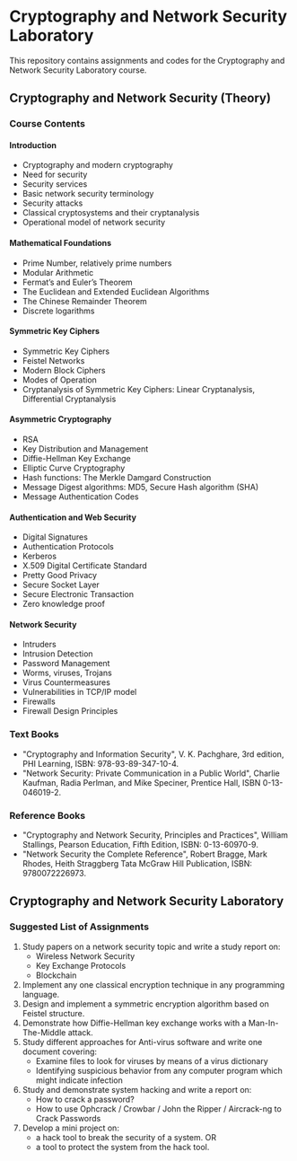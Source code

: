 # Cryptography and Network Security Laboratory

This repository contains assignments and codes for the Cryptography and Network Security Laboratory course.

## Cryptography and Network Security (Theory)

### Course Contents

#### Introduction
- Cryptography and modern cryptography
- Need for security
- Security services
- Basic network security terminology
- Security attacks
- Classical cryptosystems and their cryptanalysis
- Operational model of network security

#### Mathematical Foundations
- Prime Number, relatively prime numbers
- Modular Arithmetic
- Fermat’s and Euler’s Theorem
- The Euclidean and Extended Euclidean Algorithms
- The Chinese Remainder Theorem
- Discrete logarithms

#### Symmetric Key Ciphers
- Symmetric Key Ciphers
- Feistel Networks
- Modern Block Ciphers
- Modes of Operation
- Cryptanalysis of Symmetric Key Ciphers: Linear Cryptanalysis, Differential Cryptanalysis

#### Asymmetric Cryptography
- RSA
- Key Distribution and Management
- Diffie-Hellman Key Exchange
- Elliptic Curve Cryptography
- Hash functions: The Merkle Damgard Construction
- Message Digest algorithms: MD5, Secure Hash algorithm (SHA)
- Message Authentication Codes

#### Authentication and Web Security
- Digital Signatures
- Authentication Protocols
- Kerberos
- X.509 Digital Certificate Standard
- Pretty Good Privacy
- Secure Socket Layer
- Secure Electronic Transaction
- Zero knowledge proof

#### Network Security
- Intruders
- Intrusion Detection
- Password Management
- Worms, viruses, Trojans
- Virus Countermeasures
- Vulnerabilities in TCP/IP model
- Firewalls
- Firewall Design Principles

### Text Books
- "Cryptography and Information Security", V. K. Pachghare, 3rd edition, PHI Learning, ISBN: 978-93-89-347-10-4.
- "Network Security: Private Communication in a Public World", Charlie Kaufman, Radia Perlman, and Mike Speciner, Prentice Hall, ISBN 0-13-046019-2.

### Reference Books
- "Cryptography and Network Security, Principles and Practices", William Stallings, Pearson Education, Fifth Edition, ISBN: 0-13-60970-9.
- "Network Security the Complete Reference", Robert Bragge, Mark Rhodes, Heith Straggberg Tata McGraw Hill Publication, ISBN: 9780072226973.

## Cryptography and Network Security Laboratory

### Suggested List of Assignments
1. Study papers on a network security topic and write a study report on:
   - Wireless Network Security
   - Key Exchange Protocols
   - Blockchain
2. Implement any one classical encryption technique in any programming language.
3. Design and implement a symmetric encryption algorithm based on Feistel structure.
4. Demonstrate how Diffie-Hellman key exchange works with a Man-In-The-Middle attack.
5. Study different approaches for Anti-virus software and write one document covering:
   - Examine files to look for viruses by means of a virus dictionary
   - Identifying suspicious behavior from any computer program which might indicate infection
6. Study and demonstrate system hacking and write a report on:
   - How to crack a password?
   - How to use Ophcrack / Crowbar / John the Ripper / Aircrack-ng to Crack Passwords
7. Develop a mini project on:
   - a hack tool to break the security of a system.
   OR
   - a tool to protect the system from the hack tool.
